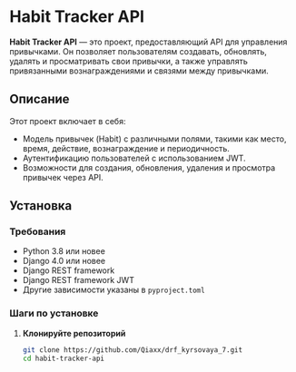 # Habit Tracker API

**Habit Tracker API** — это проект, предоставляющий API для управления привычками. Он позволяет пользователям создавать, обновлять, удалять и просматривать свои привычки, а также управлять привязанными вознаграждениями и связями между привычками.

## Описание

Этот проект включает в себя:

- Модель привычек (Habit) с различными полями, такими как место, время, действие, вознаграждение и периодичность.
- Аутентификацию пользователей с использованием JWT.
- Возможности для создания, обновления, удаления и просмотра привычек через API.

## Установка

### Требования

- Python 3.8 или новее
- Django 4.0 или новее
- Django REST framework
- Django REST framework JWT
- Другие зависимости указаны в `pyproject.toml`

### Шаги по установке

1. **Клонируйте репозиторий**

   ```bash
   git clone https://github.com/Qiaxx/drf_kyrsovaya_7.git
   cd habit-tracker-api
